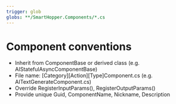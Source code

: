 ```yaml
---
trigger: glob
globs: **/SmartHopper.Components/*.cs
---
```


# Component conventions
- Inherit from ComponentBase or derived class (e.g. AIStatefulAsyncComponentBase)
- File name: [Category][Action][Type]Component.cs (e.g. AITextGenerateComponent.cs)
- Override RegisterInputParams(), RegisterOutputParams()
- Provide unique Guid, ComponentName, Nickname, Description